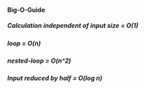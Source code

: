 #### Big-O-Guide

##### Calculation independent of input size = O(1)

##### loop = O(n)

##### nested-loop = O(n^2)

##### Input reduced by half = O(log n)